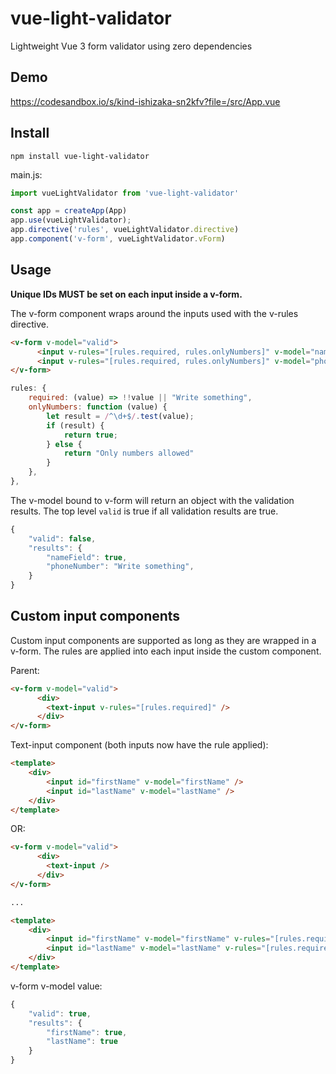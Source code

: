# vue-light-validator
Lightweight Vue 3 form validator using zero dependencies

## Demo
https://codesandbox.io/s/kind-ishizaka-sn2kfv?file=/src/App.vue

## Install
```
npm install vue-light-validator
```

main.js:
```js
import vueLightValidator from 'vue-light-validator'

const app = createApp(App)
app.use(vueLightValidator);
app.directive('rules', vueLightValidator.directive)
app.component('v-form', vueLightValidator.vForm)
```

## Usage
**Unique IDs MUST be set on each input inside a v-form.**

The v-form component wraps around the inputs used with the v-rules directive.
```html
<v-form v-model="valid">
      <input v-rules="[rules.required, rules.onlyNumbers]" v-model="nameField" id="nameField" />
      <input v-rules="[rules.required, rules.onlyNumbers]" v-model="phoneNumber" id="phoneNumber" />
</v-form>
```

```js
rules: {
    required: (value) => !!value || "Write something",
    onlyNumbers: function (value) {
        let result = /^\d+$/.test(value);
        if (result) {
            return true;
        } else {
            return "Only numbers allowed"
        }
    },
},
```

The v-model bound to v-form will return an object with the validation results. The top level `valid` is true if all validation results are true.
```js
{ 
    "valid": false, 
    "results": { 
        "nameField": true, 
        "phoneNumber": "Write something", 
    } 
}
```


## Custom input components
Custom input components are supported as long as they are wrapped in a v-form. The rules are applied into each input inside the custom component.

Parent:
```html
<v-form v-model="valid">
      <div>
        <text-input v-rules="[rules.required]" />
      </div>
</v-form>
```

Text-input component (both inputs now have the rule applied):
```html
<template>
    <div>
        <input id="firstName" v-model="firstName" />
        <input id="lastName" v-model="lastName" />
    </div>
</template>
```

OR:
```html
<v-form v-model="valid">
      <div>
        <text-input />
      </div>
</v-form>

...

<template>
    <div>
        <input id="firstName" v-model="firstName" v-rules="[rules.required]" />
        <input id="lastName" v-model="lastName" v-rules="[rules.required]" />
    </div>
</template>
```


v-form v-model value:
```js
{ 
    "valid": true, 
    "results": { 
        "firstName": true, 
        "lastName": true 
    } 
} 
```